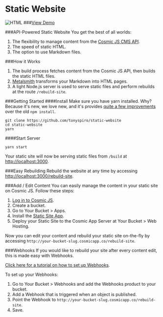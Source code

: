 # Static Website
![HTML](https://cosmicjs.com/uploads/01c0c800-9a3e-11e6-8103-8117827beac1-html.jpg)
###[View Demo](http://static-website.cosmicapp.co)

###API-Powered Static Website
You get the best of all worlds:

1. The flexibility to manage content from the [Cosmic JS CMS API](https://cosmicjs.com).
2. The speed of static HTML.
3. The option to use Markdown files.

###How it Works

1. The build process fetches content from the Cosmic JS API, then builds the static HTML files.
2. [Metalsmith](http://www.metalsmith.io/) transforms your Markdown into HTML pages.
3. A light Node.js server is used to serve static files and perform rebuilds at the route `/rebuild-site`.

###Getting Started
####Install
Make sure you have yarn installed.  Why?  Because it's new, we love new, and it's provides [quite a few improvements](https://code.facebook.com/posts/1840075619545360) over the old  `npm install`.
```
git clone https://github.com/tonyspiro/static-website
cd static-website
yarn
```
####Start Server
```
yarn start
```
Your static site will now be serving static files from `/build` at [http://localhost:3000](http://localhost:3000).

###Easy Rebuilding
Rebuild the website at any time by accessing [http://localhost:3000/rebuild-site](http://localhost:3000/rebuild-site).

###Add / Edit Content
You can easily manage the content in your static site on Cosmic JS.  Follow these steps:

1. [Log in to Cosmic JS](https://cosmicjs.com).
2. Create a bucket.
3. Go to Your Bucket > Apps.
4. Install the [Static Site App](https://cosmicjs.com/apps/static-website).
5. Deploy your Static Site to the Cosmic App Server at Your Bucket > Web Hosting.

Now you can edit your content and rebuild your static site on-the-fly by accessing `http://your-bucket-slug.cosmicapp.co/rebuild-site`.  

###Webhooks
If you would like to rebuild your site after every content edit, this is made easy with Webhooks.

[Click here for a tutorial on how to set up Webhooks](https://cosmicjs.com/blog/adding-webhooks-in-4-steps).

To set up your Webhooks:

1. Go to Your Bucket > Webhooks and add the Webhooks product to your bucket.
2. Add a Webhook that is triggered when an object is published.
3. Point the Webhook to `http://your-bucket-slug.cosmicapp.co/rebuild-site`.
4. Save.
